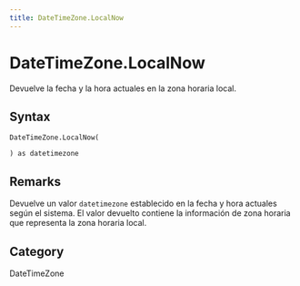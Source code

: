 ```yaml
---
title: DateTimeZone.LocalNow
---
```


# DateTimeZone.LocalNow


Devuelve la fecha y la hora actuales en la zona horaria local.


## Syntax

```powerquery
DateTimeZone.LocalNow(

) as datetimezone
```


## Remarks

Devuelve un valor <code>datetimezone</code> establecido en la fecha y hora actuales según el sistema.    El valor devuelto contiene la información de zona horaria que representa la zona horaria local.



## Category
DateTimeZone
